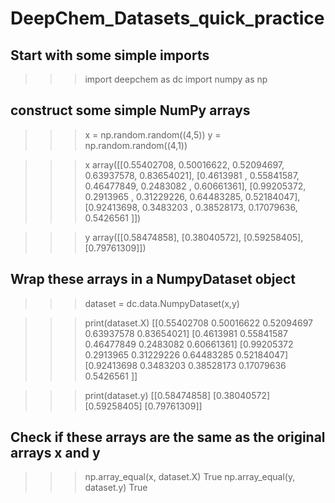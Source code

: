 # DeepChem_Datasets_quick_practice

## Start with some simple imports
>>> import deepchem as dc
>>> import numpy as np

## construct some simple NumPy arrays
>>> x = np.random.random((4,5))
>>> y = np.random.random((4,1))

>>> x
array([[0.55402708, 0.50016622, 0.52094697, 0.63937578, 0.83654021],
       [0.4613981 , 0.55841587, 0.46477849, 0.2483082 , 0.60661361],
       [0.99205372, 0.2913965 , 0.31229226, 0.64483285, 0.52184047],
       [0.92413698, 0.3483203 , 0.38528173, 0.17079636, 0.5426561 ]])

>>> y
array([[0.58474858],
       [0.38040572],
       [0.59258405],
       [0.79761309]])

## Wrap these arrays in a NumpyDataset object

>>> dataset = dc.data.NumpyDataset(x,y)


>>> print(dataset.X)
[[0.55402708 0.50016622 0.52094697 0.63937578 0.83654021]
 [0.4613981  0.55841587 0.46477849 0.2483082  0.60661361]
 [0.99205372 0.2913965  0.31229226 0.64483285 0.52184047]
 [0.92413698 0.3483203  0.38528173 0.17079636 0.5426561 ]]
 
>>> print(dataset.y)
[[0.58474858]
 [0.38040572]
 [0.59258405]
 [0.79761309]]

## Check if these arrays are the same as the original arrays x and y

>>> np.array_equal(x, dataset.X)
True
>>> np.array_equal(y, dataset.y)
True
